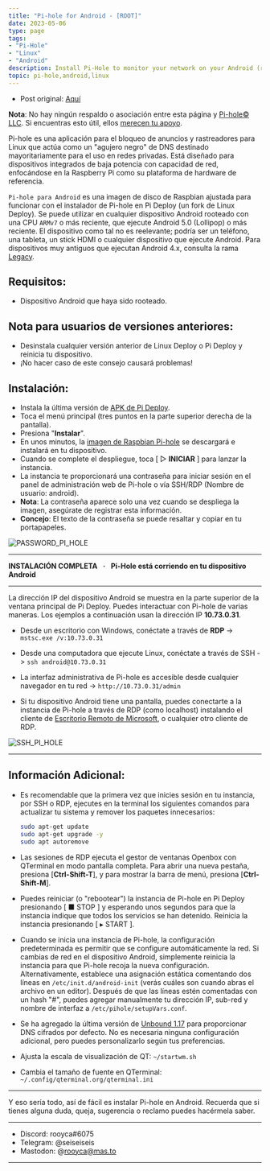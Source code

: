 ```yaml
---
title: "Pi-hole for Android - [ROOT]"
date: 2023-05-06
type: page
tags: 
- "Pi-Hole"
- "Linux"
- "Android"
description: Install Pi-Hole to monitor your network on your Android (rooted) device
topic: pi-hole,android,linux
---
```


- Post original: [Aquí](https://github.com/DesktopECHO/Pi-hole-for-Android)

**Nota**: No hay ningún respaldo o asociación entre esta página y [Pi-hole© LLC](https://pi-hole.net/). Si encuentras esto útil, ellos [merecen tu apoyo](https://pi-hole.net/donate/).

Pi-hole es una aplicación para el bloqueo de anuncios y rastreadores para Linux que actúa como un "agujero negro" de DNS destinado mayoritariamente para el uso en redes privadas. Está diseñado para dispositivos integrados de baja potencia con capacidad de red, enfocándose en la Raspberry Pi como su plataforma de hardware de referencia.

`Pi-hole para Android` es una imagen de disco de Raspbian ajustada para funcionar con el instalador de Pi-hole en Pi Deploy (un fork de Linux Deploy). Se puede utilizar en cualquier dispositivo Android rooteado con una CPU `ARMv7` o más reciente, que ejecute Android 5.0 (Lollipop) o más reciente. El dispositivo como tal no es reelevante; podría ser un teléfono, una tableta, un stick HDMI o cualquier dispositivo que ejecute Android. Para dispositivos muy antiguos que ejecutan Android 4.x, consulta la rama [Legacy](https://github.com/DesktopECHO/Pi-hole-for-Android/tree/legacy).

## Requisitos: 

- Dispositivo Android que haya sido rooteado. 

## Nota para usuarios de versiones anteriores: 

- Desinstala cualquier versión anterior de Linux Deploy o Pi Deploy y reinicia tu dispositivo. 
- ¡No hacer caso de este consejo causará problemas!

## Instalación:

- Instala la última versión de [APK de Pi Deploy](https://github.com/DesktopECHO/Pi-hole-for-Android/releases/latest/download/pideploy.apk).
- Toca el menú principal (tres puntos en la parte superior derecha de la pantalla).
- Presiona "**Instalar**".
- En unos minutos, la [imagen de Raspbian Pi-hole](https://github.com/DesktopECHO/Pi-hole-for-Android/releases/latest/download/raspbian.tgz) se descargará e instalará en tu dispositivo.
- Cuando se complete el despliegue, toca [ ▷ **INICIAR** ] para lanzar la instancia.
- La instancia te proporcionará una contraseña para iniciar sesión en el panel de administración web de Pi-hole o vía SSH/RDP (Nombre de usuario: android).
- **Nota**: La contraseña aparece solo una vez cuando se despliega la imagen, asegúrate de registrar esta información.
- **Concejo**: El texto de la contraseña se puede resaltar y copiar en tu portapapeles.

![PASSWORD_PI_HOLE](https://user-images.githubusercontent.com/33142753/196851777-e46b145f-4c99-4b6f-9add-ed2f009dae4b.png)

---

**INSTALACIÓN COMPLETA    ·    Pi-Hole está corriendo en tu dispositivo Android**

---

La dirección IP del dispositivo Android se muestra en la parte superior de la ventana principal de Pi Deploy. Puedes interactuar con Pi-hole de varias maneras. Los ejemplos a continuación usan la dirección IP **10.73.0.31**.

- Desde un escritorio con Windows, conéctate a través de **RDP** -> `mstsc.exe /v:10.73.0.31`

- Desde una computadora que ejecute Linux, conéctate a través de SSH -> `ssh android@10.73.0.31`

- La interfaz administrativa de Pi-hole es accesible desde cualquier navegador en tu red -> `http://10.73.0.31/admin`

- Si tu dispositivo Android tiene una pantalla, puedes conectarte a la instancia de Pi-hole a través de RDP (como localhost) instalando el cliente de [Escritorio Remoto de Microsoft](https://play.google.com/store/apps/details?id=com.microsoft.rdc.androidx), o cualquier otro cliente de RDP.

![SSH_PI_HOLE](https://user-images.githubusercontent.com/33142753/196856874-72c307e3-2227-4ef1-a7b5-401e745f918f.png)

---

## Información Adicional:

- Es recomendable que la primera vez que inicies sesión en tu instancia, por SSH o RDP, ejecutes en la terminal los siguientes comandos para actualizar tu sistema y remover los paquetes innecesarios:

	```bash
	sudo apt-get update
	sudo apt-get upgrade -y
	sudo apt autoremove
	```
  
- Las sesiones de RDP ejecuta el gestor de ventanas Openbox con QTerminal en modo pantalla completa. Para abrir una nueva pestaña, presiona [**Ctrl-Shift-T**], y para mostrar la barra de menú, presiona [**Ctrl-Shift-M**].

- Puedes reiniciar (o "rebootear") la instancia de Pi-hole en Pi Deploy presionando [ ■ STOP ] y esperando unos segundos para que la instancia indique que todos los servicios se han detenido. Reinicia la instancia presionando [ ▸ START ].

- Cuando se inicia una instancia de Pi-hole, la configuración predeterminada es permitir que se configure automáticamente la red. Si cambias de red en el dispositivo Android, simplemente reinicia la instancia para que Pi-hole recoja la nueva configuración.
  Alternativamente, establece una asignación estática comentando dos líneas en `/etc/init.d/android-init` (verás cuáles son cuando abras el archivo en un editor). Después de que las líneas estén comentadas con un hash "#", puedes agregar manualmente tu dirección IP, sub-red y nombre de interfaz a `/etc/pihole/setupVars.conf`.

- Se ha agregado la última versión de [Unbound 1.17](https://www.nlnetlabs.nl/projects/unbound/about) para proporcionar DNS cifrados por defecto. No es necesaria ninguna configuración adicional, pero puedes personalizarlo según tus preferencias.

- Ajusta la escala de visualización de QT: `~/startwm.sh`

- Cambia el tamaño de fuente en QTerminal: `~/.config/qterminal.org/qterminal.ini`


---


Y eso sería todo, así de fácil es instalar Pi-hole en Android. Recuerda que si tienes alguna duda, queja, sugerencia o reclamo puedes hacérmela saber.

---

-    Discord: rooyca#6075
-    Telegram: @seiseiseis
-	 Mastodon: @rooyca@mas.to

---